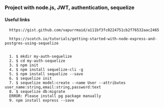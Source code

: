 ### Project with node.js, JWT, authentication, sequelize

 #### Useful links

      https://gist.github.com/vapurrmaid/a111bf3fc0224751cb2f76532aac2465

      https://scotch.io/tutorials/getting-started-with-node-express-and-postgres-using-sequelize


      1. $ mkdir my-auth-sequelize
      2. $ cd my-auth-sequelize
      3. $ npm init
      4. $ npm install sequelize-cli -g
      5. $ npm install sequelize --save
      6. $ sequelize init
      7. $ sequelize model:create --name User --attributes user_name:string,email:string,password:text
      8. $ sequelize db:migrate
      ERROR: Please install pg package manually
      9. npm install express --save
